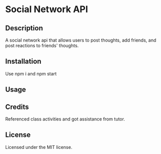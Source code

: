 # Social Network API

## Description

A social network api that allows users to post thoughts, add friends, and post reactions to friends' thoughts.

## Installation

Use npm i and npm start

## Usage



## Credits

Referenced class activities and got assistance from tutor.

## License

Licensed under the MIT license. 

